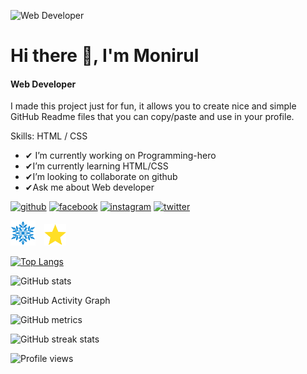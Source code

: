 ![Web Developer](https://pbs.twimg.com/profile_banners/1543550123996631040/1673371115/600x200)
# Hi there 👋, I'm Monirul
#### Web Developer


I made this project just for fun, it allows you to create nice and simple GitHub Readme files that you can copy/paste and use in your profile.

Skills: HTML / CSS

- ✔ I’m currently working on Programming-hero 
- ✔I’m currently learning HTML/CSS 
- ✔I’m looking to collaborate on github 
- ✔Ask me about Web developer 


[<img src='https://cdn.jsdelivr.net/npm/simple-icons@3.0.1/icons/github.svg' alt='github' height='40'>](https://github.com/avmonirul)  [<img src='https://cdn.jsdelivr.net/npm/simple-icons@3.0.1/icons/facebook.svg' alt='facebook' height='40'>](https://www.facebook.com/monirulcv)  [<img src='https://cdn.jsdelivr.net/npm/simple-icons@3.0.1/icons/instagram.svg' alt='instagram' height='40'>](https://www.instagram.com/avmonirul/)  [<img src='https://cdn.jsdelivr.net/npm/simple-icons@3.0.1/icons/twitter.svg' alt='twitter' height='40'>](https://twitter.com/avmonirul)  

<a href='https://archiveprogram.github.com/'><img src='https://raw.githubusercontent.com/acervenky/animated-github-badges/master/assets/acbadge.gif' width='40' height='40'></a> <a href='https://stars.github.com/'><img src='https://raw.githubusercontent.com/acervenky/animated-github-badges/master/assets/starbadge.gif' width='35' height='35'></a> 



[![Top Langs](https://github-readme-stats.vercel.app/api/top-langs/?username=avmonirul)](https://github.com/anuraghazra/github-readme-stats)

![GitHub stats](https://github-readme-stats.vercel.app/api?username=avmonirul&show_icons=true&count_private=true)  

![GitHub Activity Graph](https://activity-graph.herokuapp.com/graph?username=avmonirul)  

![GitHub metrics](https://metrics.lecoq.io/avmonirul)

![GitHub streak stats](https://streak-stats.demolab.com/?user=avmonirul)  

![Profile views](https://gpvc.arturio.dev/avmonirul)  
















